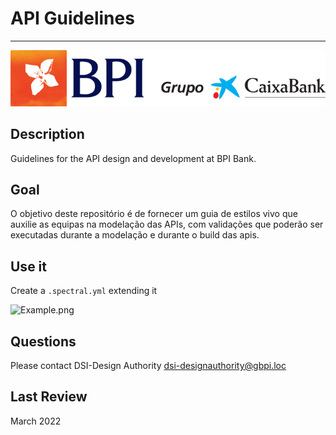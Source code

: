 # API Guidelines

----------------------------------------------------------------------------

<!-- focus: false -->
![Logo_BPI_CxB.png](./logo_BPI_CxB.png)

## Description
Guidelines for the API design and development at BPI Bank.

## Goal
O objetivo deste repositório é de fornecer um guia de estilos vivo que auxilie as equipas na modelação das APIs, com validações que poderão ser executadas durante a modelação e durante o build das apis.

## Use it
Create a `.spectral.yml` extending it
<!-- focus: false -->
![Example.png](https://stoplight.io/api/v1/projects/cHJqOjExODcyOA/images/7YCPKEJDWlw)


## Questions
Please contact DSI-Design Authority <dsi-designauthority@gbpi.loc>

## Last Review
March 2022

